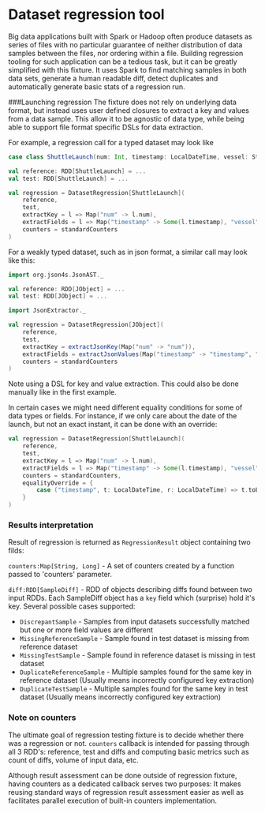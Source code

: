 # Dataset regression tool

Big data applications built with Spark or Hadoop often produce datasets as series of files with no particular guarantee of neither distribution of data samples between the files, nor ordering within a file.
Building regression tooling for such application can be a tedious task, but it can be greatly simplified with this fixture. It uses Spark to find matching samples
in both data sets, generate a human readable diff, detect duplicates and automatically generate basic stats of a regression run.

###Launching regression
The fixture does not rely on underlying data format, but instead uses user defined closures to extract a key and values from a data sample. This allow it to be
agnostic of data type, while being able to support file format specific DSLs for data extraction.

For example, a regression call for a typed dataset may look like
```scala
case class ShuttleLaunch(num: Int, timestamp: LocalDateTime, vessel: String)

val reference: RDD[ShuttleLaunch] = ...
val test: RDD[ShuttleLaunch] = ...

val regression = DatasetRegression[ShuttleLaunch](
    reference,
    test,
    extractKey = l => Map("num" -> l.num),
    extractFields = l => Map("timestamp" -> Some(l.timestamp), "vessel" -> Some(l.vessel)),
    counters = standardCounters
)
```

For a weakly typed dataset, such as in json format, a similar call may look like this:
```scala
import org.json4s.JsonAST._

val reference: RDD[JObject] = ...
val test: RDD[JObject] = ...

import JsonExtractor._

val regression = DatasetRegression[JObject](
    reference,
    test,
    extractKey = extractJsonKey(Map("num" -> "num")),
    extractFields = extractJsonValues(Map("timestamp" -> "timestamp", "vessel" -> "vessel/name")),
    counters = standardCounters
)
```
Note using a DSL for key and value extraction. This could also be done manually like in the first example.

In certain cases we might need different equality conditions for some of data types or fields. For instance, if we only care about the date of the launch,
but not an exact instant, it can be done with an override:
```scala
val regression = DatasetRegression[ShuttleLaunch](
    reference,
    test,
    extractKey = l => Map("num" -> l.num),
    extractFields = l => Map("timestamp" -> Some(l.timestamp), "vessel" -> Some(l.vessel)),
    counters = standardCounters,
    equalityOverride = {
        case ("timestamp", t: LocalDateTime, r: LocalDateTime) => t.toLocalDate == r.toLocalDate
    }
)
```

### Results interpretation

Result of regression is returned as `RegressionResult` object containing two filds:

`counters:Map[String, Long]`  - A set of counters created by a function passed to 'counters' parameter.

`diff:RDD[SampleDiff]` - RDD of objects describing diffs found between two input RDDs. Each SampleDiff object has 
a `key` field which (surprise) hold it's key. Several possible cases supported:
 * `DiscrepantSample` - Samples from input datasets successfully matched but one or more field values are different
 * `MissingReferenceSample` - Sample found in test dataset is missing from reference dataset
 * `MissingTestSample` - Sample found in reference dataset is missing in test dataset
 * `DuplicateReferenceSample` - Multiple samples found for the same key in reference dataset (Usually means incorrectly configured key extraction)
 * `DuplicateTestSample` - Multiple samples found for the same key in test dataset (Usually means incorrectly configured key extraction)
 
 ### Note on counters
 The ultimate goal of regression testing fixture is to decide whether there was a regression or not.
 `counters` callback is intended for passing through all 3 RDD's: reference, test and diffs and computing 
 basic metrics such as count of diffs, volume of input data, etc. 
 
 Although result assessment can be done
 outside of regression fixture, having counters as a dedicated callback serves two purposes: It makes reusing standard ways of 
 regression result assessment easier as well as facilitates parallel execution of built-in counters
 implementation.